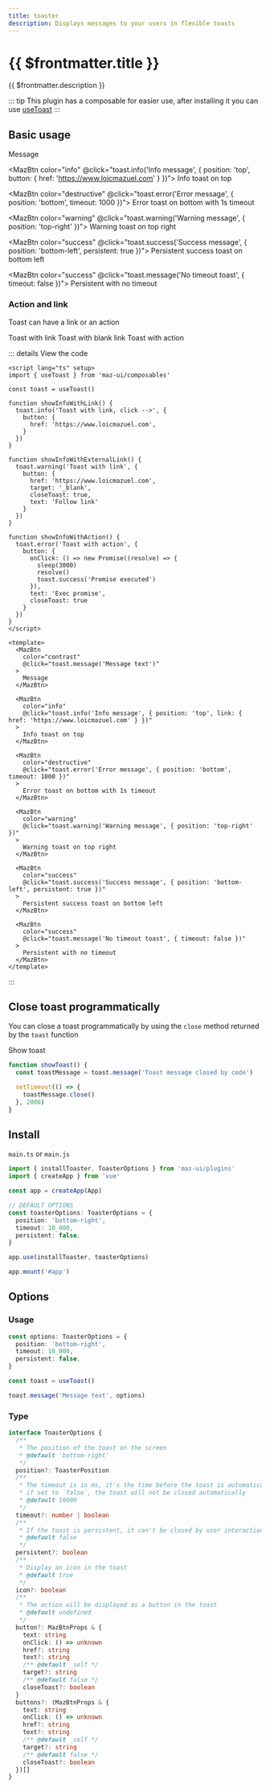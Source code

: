 ```yaml
---
title: toaster
description: Displays messages to your users in flexible toasts
---
```


# {{ $frontmatter.title }}

{{ $frontmatter.description }}

::: tip
This plugin has a composable for easier use, after installing it you can use [useToast](./../composables/use-toast.md)
:::

## Basic usage

<div class="maz-flex maz-flex-wrap maz-gap-2">
  <MazBtn color="contrast" @click="toast.message('Message text')">
    Message
  </MazBtn>

<MazBtn color="info" @click="toast.info('Info message', { position: 'top', button: { href: 'https://www.loicmazuel.com' } })">
Info toast on top
</MazBtn>

<MazBtn color="destructive" @click="toast.error('Error message', { position: 'bottom', timeout: 1000 })">
Error toast on bottom with 1s timeout
</MazBtn>

<MazBtn color="warning" @click="toast.warning('Warning message', { position: 'top-right' })">
Warning toast on top right
</MazBtn>

<MazBtn color="success" @click="toast.success('Success message', { position: 'bottom-left', persistent: true })">
Persistent success toast on bottom left
</MazBtn>

<MazBtn color="success" @click="toast.message('No timeout toast', { timeout: false })">
Persistent with no timeout
</MazBtn>

</div>

### Action and link

Toast can have a link or an action

<div class="maz-flex maz-flex-wrap maz-gap-2">
  <MazBtn color="info" @click="showInfoWithLink">
    Toast with  link
  </MazBtn>
  <MazBtn color="warning" @click="showInfoWithExternalLink">
    Toast with blank link
  </MazBtn>
  <MazBtn color="destructive" @click="showInfoWithAction">
    Toast with action
  </MazBtn>
</div>

::: details View the code

```vue
<script lang="ts" setup>
import { useToast } from 'maz-ui/composables'

const toast = useToast()

function showInfoWithLink() {
  toast.info('Toast with link, click -->', {
    button: {
      href: 'https://www.loicmazuel.com',
    }
  })
}

function showInfoWithExternalLink() {
  toast.warning('Toast with link', {
    button: {
      href: 'https://www.loicmazuel.com',
      target: '_blank',
      closeToast: true,
      text: 'Follow link'
    }
  })
}

function showInfoWithAction() {
  toast.error('Toast with action', {
    button: {
      onClick: () => new Promise((resolve) => {
        sleep(3000)
        resolve()
        toast.success('Promise executed')
      }),
      text: 'Exec promise',
      closeToast: true
    }
  })
}
</script>

<template>
  <MazBtn
    color="contrast"
    @click="toast.message('Message text')"
  >
    Message
  </MazBtn>

  <MazBtn
    color="info"
    @click="toast.info('Info message', { position: 'top', link: { href: 'https://www.loicmazuel.com' } })"
  >
    Info toast on top
  </MazBtn>

  <MazBtn
    color="destructive"
    @click="toast.error('Error message', { position: 'bottom', timeout: 1000 })"
  >
    Error toast on bottom with 1s timeout
  </MazBtn>

  <MazBtn
    color="warning"
    @click="toast.warning('Warning message', { position: 'top-right' })"
  >
    Warning toast on top right
  </MazBtn>

  <MazBtn
    color="success"
    @click="toast.success('Success message', { position: 'bottom-left', persistent: true })"
  >
    Persistent success toast on bottom left
  </MazBtn>

  <MazBtn
    color="success"
    @click="toast.message('No timeout toast', { timeout: false })"
  >
    Persistent with no timeout
  </MazBtn>
</template>
```

:::

## Close toast programmatically

You can close a toast programmatically by using the `close` method returned by the `toast` function

<div class="maz-flex maz-flex-wrap maz-gap-2">
  <MazBtn color="primary" @click="showToastAutoCLose">
    Show toast
  </MazBtn>
</div>

```typescript
function showToast() {
  const toastMessage = toast.message('Toast message closed by code')

  setTimeout(() => {
    toastMessage.close()
  }, 2000)
}
```

<script lang="ts" setup>
  import { useToast } from 'maz-ui/composables/useToast'
  import { sleep } from 'maz-ui/utils/sleep'

  const toast = useToast()

  function showToastAutoCLose () {
    const toastMessage = toast.message('Toast message closed by code')

    setTimeout(() => {
      toastMessage.close()
    }, 3000)
  }

  function showMessage () {
    const t = toast.message('Message text')
  }

  function showInfo () {
    toast.info('Info message', {
      position: 'top',
    })
  }

  function showError () {
    toast.error('Error message', {
      position: 'bottom',
      timeout: 1000,
    })
  }

  function showWarning () {
    toast.warning('Warning message', {
      position: 'top-right',
    })
  }

  function showSuccess () {
    toast.success('Success message', {
      position: 'bottom-left',
      persistent: true,
    })
  }

  function showInfoWithLink () {
    toast.info('Toast with link, click -->', {
      button: {
        href: 'https://www.loicmazuel.com',
      }
    })
  }

  function showInfoWithExternalLink () {
    toast.warning('Toast with link', {
      button: {
        href: 'https://www.loicmazuel.com',
        target: '_blank',
        closeToast: true,
        text: 'Follow link'
      }
    })
  }

  function showInfoWithAction () {
    toast.error('Toast with action', {
      button: {
        onClick: () => new Promise(async (resolve) => {
          await sleep(3000)
          resolve()
        }),
        text: 'Exec promise',
        closeToast: true
      }
    })
  }
</script>

## Install

`main.ts` or `main.js`

```ts
import { installToaster, ToasterOptions } from 'maz-ui/plugins'
import { createApp } from 'vue'

const app = createApp(App)

// DEFAULT OPTIONS
const toasterOptions: ToasterOptions = {
  position: 'bottom-right',
  timeout: 10_000,
  persistent: false,
}

app.use(installToaster, toasterOptions)

app.mount('#app')
```

## Options

### Usage

```ts
const options: ToasterOptions = {
  position: 'bottom-right',
  timeout: 10_000,
  persistent: false,
}

const toast = useToast()

toast.message('Message text', options)
```

### Type

```ts
interface ToasterOptions {
  /**
   * The position of the toast on the screen
   * @default 'bottom-right'
   */
  position?: ToasterPosition
  /**
   * The timeout is in ms, it's the time before the toast is automatically closed
   * if set to `false`, the toast will not be closed automatically
   * @default 10000
   */
  timeout?: number | boolean
  /**
   * If the toast is persistent, it can't be closed by user interaction (only on timeout or programmatically)
   * @default false
   */
  persistent?: boolean
  /**
   * Display an icon in the toast
   * @default true
   */
  icon?: boolean
  /**
   * The action will be displayed as a button in the toast
   * @default undefined
   */
  button?: MazBtnProps & {
    text: string
    onClick: () => unknown
    href?: string
    text?: string
    /** @default _self */
    target?: string
    /** @default false */
    closeToast?: boolean
  }
  buttons?: (MazBtnProps & {
    text: string
    onClick: () => unknown
    href?: string
    text?: string
    /** @default _self */
    target?: string
    /** @default false */
    closeToast?: boolean
  })[]
}
```
